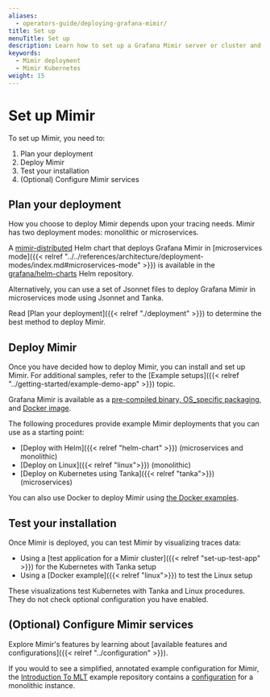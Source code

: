 ```yaml
---
aliases:
  - operators-guide/deploying-grafana-mimir/
title: Set up
menuTitle: Set up
description: Learn how to set up a Grafana Mimir server or cluster and visualize data.
keywords:
  - Mimir deployment
  - Mimir Kubernetes
weight: 15
---
```


<!-- This page is borrowed from Tempo, in case there are aspects that we would like to keep. -->

# Set up Mimir

To set up Mimir, you need to:

1. Plan your deployment
1. Deploy Mimir
1. Test your installation
1. (Optional) Configure Mimir services

## Plan your deployment

How you choose to deploy Mimir depends upon your tracing needs.
Mimir has two deployment modes: monolithic or microservices.

A [mimir-distributed](https://github.com/grafana/mimir/tree/main/operations/helm/charts/mimir-distributed) Helm chart that deploys Grafana Mimir in [microservices mode]({{< relref "../../references/architecture/deployment-modes/index.md#microservices-mode" >}}) is available in the [grafana/helm-charts](https://grafana.github.io/helm-charts/) Helm repository.

Alternatively, you can use a set of Jsonnet files to deploy Grafana Mimir in microservices mode using Jsonnet and Tanka.

Read [Plan your deployment]({{< relref "./deployment" >}}) to determine the best method to deploy Mimir.

## Deploy Mimir

Once you have decided how to deploy Mimir, you can install and set up Mimir. For additional samples, refer to the [Example setups]({{< relref "../getting-started/example-demo-app" >}}) topic.

Grafana Mimir is available as a [pre-compiled binary, OS_specific packaging](https://github.com/grafana/mimir/releases), and [Docker image](https://github.com/grafana/mimir/tree/main/example/docker-compose).

The following procedures provide example Mimir deployments that you can use as a starting point:

- [Deploy with Helm]({{< relref "helm-chart" >}}) (microservices and monolithic)
- [Deploy on Linux]({{< relref "linux">}}) (monolithic)
- [Deploy on Kubernetes using Tanka]({{< relref "tanka">}}) (microservices)

You can also use Docker to deploy Mimir using [the Docker examples](https://github.com/grafana/mimir/tree/main/example/docker-compose).

## Test your installation

Once Mimir is deployed, you can test Mimir by visualizing traces data:

- Using a [test application for a Mimir cluster]({{< relref "set-up-test-app" >}}) for the Kubernetes with Tanka setup
- Using a [Docker example]({{< relref "linux">}}) to test the Linux setup

These visualizations test Kubernetes with Tanka and Linux procedures. They do not check optional configuration you have enabled.

## (Optional) Configure Mimir services

Explore Mimir's features by learning about [available features and configurations]({{< relref "../configuration" >}}).

If you would to see a simplified, annotated example configuration for Mimir, the [Introduction To MLT](https://github.com/grafana/intro-to-mlt) example repository contains a [configuration](https://github.com/grafana/intro-to-mlt/blob/main/mimir/mimir.yaml) for a monolithic instance.
